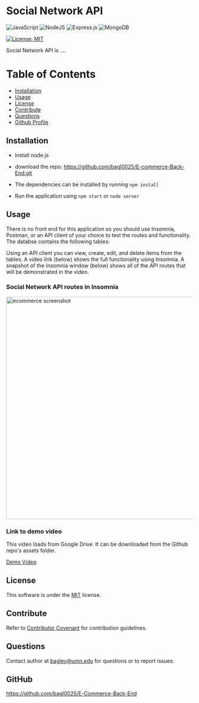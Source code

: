 # Social Network API

![JavaScript](https://img.shields.io/badge/javascript-%23323330.svg?style=for-the-badge&logo=javascript&logoColor=%23F7DF1E)
![NodeJS](https://img.shields.io/badge/node.js-6DA55F?style=for-the-badge&logo=node.js&logoColor=white)
![Express.js](https://img.shields.io/badge/express.js-%23404d59.svg?style=for-the-badge&logo=express&logoColor=%2361DAFB)
![MongoDB](https://img.shields.io/badge/MongoDB-%234ea94b.svg?style=for-the-badge&logo=mongodb&logoColor=white)

[![License: MIT](https://img.shields.io/badge/License-MIT-yellow.svg)](https://opensource.org/licenses/MIT)

Social Network API is ....

# Table of Contents

- [Installation](#installation)
- [Usage](#usage)
- [License](#license)
- [Contribute](#contribute)
- [Questions](#questions)
- [Github Profile](#github)

## Installation

- Install node.js
- download the repo: https://github.com/bagl0025/E-commerce-Back-End.git
- The dependencies can be installed by running `npm install`

- Run the application using `npm start` or `node server`

## Usage

There is no front end for this application so you should use Insomnia, Postman, or an API client of your choice to test the routes and functionality. The databse contains the following tables:

Using an API client you can view, create, edit, and delete items from the tables. A video link (below) shows the full functionality using Insomnia. A snapshot of the Insomnia window (below) shows all of the API routes that will be demonstrated in the video.

### Social Network API routes in Insomnia

<img src="./assets/ecommerce-screen.png" alt="ecommerce screenshot" width="600"/>

### Link to demo video

This video loads from Google Drive. It can be downloaded from the Github repo's assets folder.

[Demo Video](https://drive.google.com/file/d/168EKwEu2aXdTZIB1WwmV_YXEZqGmeXIF/view?usp=sharing)

## License

This software is under the [MIT](./LICENSE) license.

## Contribute

Refer to [Contributor Covenant](https://www.contributor-covenant.org/) for contribution guidelines.

## Questions

Contact author at bagley@umn.edu for questions or to report issues.

## GitHub

https://github.com/bagl0025/E-Commerce-Back-End
